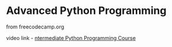 # Advanced Python Programming
from freecodecamp.org 

video link - [ntermediate Python Programming Course](https://www.youtube.com/watch?v=HGOBQPFzWKo&list=PLWKjhJtqVAbnqBxcdjVGgT3uVR10bzTEB&index=27)
